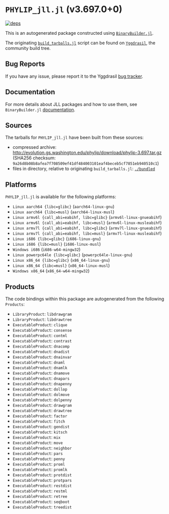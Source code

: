 # `PHYLIP_jll.jl` (v3.697.0+0)

[![deps](https://juliahub.com/docs/PHYLIP_jll/deps.svg)](https://juliahub.com/ui/Packages/PHYLIP_jll/DJ9Hy?page=2)

This is an autogenerated package constructed using [`BinaryBuilder.jl`](https://github.com/JuliaPackaging/BinaryBuilder.jl).

The originating [`build_tarballs.jl`](https://github.com/JuliaPackaging/Yggdrasil/blob/5fde26e1661b3ca156e3b1cb1fcb94c1f4d96cc8/P/PHYLIP/build_tarballs.jl) script can be found on [`Yggdrasil`](https://github.com/JuliaPackaging/Yggdrasil/), the community build tree.

## Bug Reports

If you have any issue, please report it to the Yggdrasil [bug tracker](https://github.com/JuliaPackaging/Yggdrasil/issues).

## Documentation

For more details about JLL packages and how to use them, see `BinaryBuilder.jl` [documentation](https://docs.binarybuilder.org/stable/jll/).

## Sources

The tarballs for `PHYLIP_jll.jl` have been built from these sources:

* compressed archive: http://evolution.gs.washington.edu/phylip/download/phylip-3.697.tar.gz (SHA256 checksum: `9a26d8b08b8afea7f708509ef41df484003101eaf4beceb5cf7851eb940510c1`)
* files in directory, relative to originating `build_tarballs.jl`: [`./bundled`](https://github.com/JuliaPackaging/Yggdrasil/tree/5fde26e1661b3ca156e3b1cb1fcb94c1f4d96cc8/P/PHYLIP/bundled)

## Platforms

`PHYLIP_jll.jl` is available for the following platforms:

* `Linux aarch64 {libc=glibc}` (`aarch64-linux-gnu`)
* `Linux aarch64 {libc=musl}` (`aarch64-linux-musl`)
* `Linux armv6l {call_abi=eabihf, libc=glibc}` (`armv6l-linux-gnueabihf`)
* `Linux armv6l {call_abi=eabihf, libc=musl}` (`armv6l-linux-musleabihf`)
* `Linux armv7l {call_abi=eabihf, libc=glibc}` (`armv7l-linux-gnueabihf`)
* `Linux armv7l {call_abi=eabihf, libc=musl}` (`armv7l-linux-musleabihf`)
* `Linux i686 {libc=glibc}` (`i686-linux-gnu`)
* `Linux i686 {libc=musl}` (`i686-linux-musl`)
* `Windows i686` (`i686-w64-mingw32`)
* `Linux powerpc64le {libc=glibc}` (`powerpc64le-linux-gnu`)
* `Linux x86_64 {libc=glibc}` (`x86_64-linux-gnu`)
* `Linux x86_64 {libc=musl}` (`x86_64-linux-musl`)
* `Windows x86_64` (`x86_64-w64-mingw32`)

## Products

The code bindings within this package are autogenerated from the following `Products`:

* `LibraryProduct`: `libdrawgram`
* `LibraryProduct`: `libdrawtree`
* `ExecutableProduct`: `clique`
* `ExecutableProduct`: `consense`
* `ExecutableProduct`: `contml`
* `ExecutableProduct`: `contrast`
* `ExecutableProduct`: `dnacomp`
* `ExecutableProduct`: `dnadist`
* `ExecutableProduct`: `dnainvar`
* `ExecutableProduct`: `dnaml`
* `ExecutableProduct`: `dnamlk`
* `ExecutableProduct`: `dnamove`
* `ExecutableProduct`: `dnapars`
* `ExecutableProduct`: `dnapenny`
* `ExecutableProduct`: `dollop`
* `ExecutableProduct`: `dolmove`
* `ExecutableProduct`: `dolpenny`
* `ExecutableProduct`: `drawgram`
* `ExecutableProduct`: `drawtree`
* `ExecutableProduct`: `factor`
* `ExecutableProduct`: `fitch`
* `ExecutableProduct`: `gendist`
* `ExecutableProduct`: `kitsch`
* `ExecutableProduct`: `mix`
* `ExecutableProduct`: `move`
* `ExecutableProduct`: `neighbor`
* `ExecutableProduct`: `pars`
* `ExecutableProduct`: `penny`
* `ExecutableProduct`: `proml`
* `ExecutableProduct`: `promlk`
* `ExecutableProduct`: `protdist`
* `ExecutableProduct`: `protpars`
* `ExecutableProduct`: `restdist`
* `ExecutableProduct`: `restml`
* `ExecutableProduct`: `retree`
* `ExecutableProduct`: `seqboot`
* `ExecutableProduct`: `treedist`
